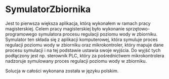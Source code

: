 # SymulatorZbiornika
Jest to pierwsza większa aplikacja, którą wykonałem w ramach pracy magisterskiej. Celem pracy magisterskiej było wykonanie sprzętowo-programowego symulatora procesu
regulacji poziomu wody w zbiorniku. Symulator ten składa się z aplikacji komputerowej, która symuluje proces regulacji poziomu wody w zbiorniku oraz mikrokontroler, który mapuje dane procesu symulacji i na tej podstawie ustawia swoje wyjścia. Do wyjść tych podłączony jest np. sterownik PLC, który za pośrednictwem mikrokontrolera nadzoruje symulowany proces regulacji poziomu wody w zbiorniku.

Solucja w całości wykonana została w języku polskim. 
